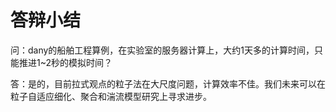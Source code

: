 # 答辩小结

问：dany的船舶工程算例，在实验室的服务器计算上，大约1天多的计算时间，只能推进1~2秒的模拟时间？

答：是的，目前拉式观点的粒子法在大尺度问题，计算效率不佳。我们未来可以在粒子自适应细化、聚合和湍流模型研究上寻求进步。